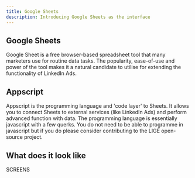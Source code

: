 ```yaml
---
title: Google Sheets
description: Introducing Google Sheets as the interface
---
```


## Google Sheets

Google Sheet is a free browser-based spreadsheet tool that many marketers use for routine data tasks.
The popularity, ease-of-use and power of the tool makes it a natural candidate to utilise for extending the functionality of LinkedIn Ads.

## Appscript

Appscript is the programming language and 'code layer' to Sheets. It allows you to connect Sheets to external services (like LinkedIn Ads) and perform advanced function with data.
The programming language is essentially javascript with a few querks.
You do not need to be able to programme in javascript but if you do please consider contributing to the LIGE open-source project.

## What does it look like

SCREENS
